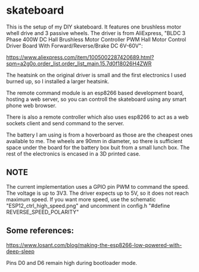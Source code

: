 # skateboard

This is the setup of my DIY skateboard. It features one brushless motor whell drive and 3 passive wheels. 
The driver is from AliExpress, "BLDC 3 Phase 400W DC Hall Brushless Motor Controller PWM Hall Motor Control Driver Board With Forward/Reverse/Brake DC 6V-60V":

https://www.aliexpress.com/item/1005002287420689.html?spm=a2g0o.order_list.order_list_main.15.7d0f18026H4ZWR

The heatsink on the original driver is small and the first electronics I used burned up, so I installed a larger heatsink.

The remote command module is an esp8266 based development board, hosting a web server, so you can controll the skateboard using any smart phone web browser.

There is also a remote controller which also uses esp8266 to act as a web sockets client and send command to the server.

The battery I am using is from a hoverboard as those are the cheapest ones available to me. The wheels are 90mm in diameter, so there is sufficient space under the board for the battery box buit from a small lunch box. The rest of the electronics is encased in a 3D printed case.

## NOTE

The current implementation uses a GPIO pin PWM to command the speed. The voltage is up to 3V3. The driver expects up to 5V, so it does not reach maximum speed. If you want more speed, use the schematic "ESP12_ctrl_high_speed.png" 
and uncomment in config.h "#define REVERSE_SPEED_POLARITY"  

## Some references:

https://www.losant.com/blog/making-the-esp8266-low-powered-with-deep-sleep

Pins D0 and D6 remain high during bootloader mode.
